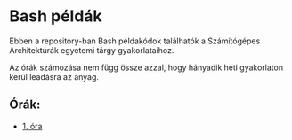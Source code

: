 # Bash példák

Ebben a repository-ban Bash példakódok találhatók a Számítógépes Architektúrák egyetemi tárgy gyakorlataihoz.

Az órák számozása nem függ össze azzal, hogy hányadik heti gyakorlaton kerül leadásra az anyag.

## Órák:
- [1. óra](/BashExamples/docs/lesson1)